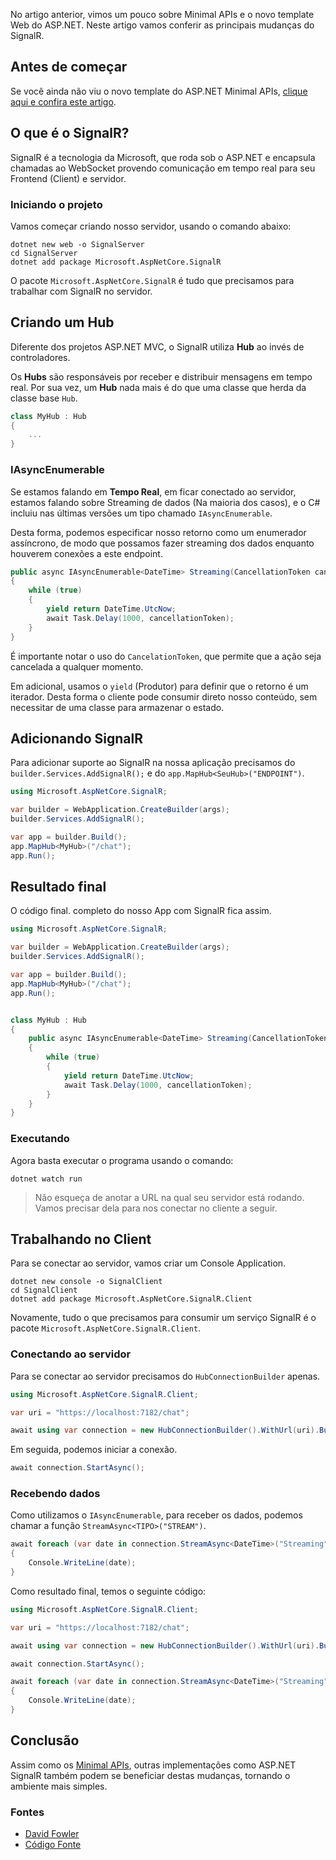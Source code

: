 No artigo anterior, vimos um pouco sobre Minimal APIs e o novo template Web do ASP.NET. Neste artigo vamos conferir as principais mudanças do SignalR.

## Antes de começar
Se você ainda não viu o novo template do ASP.NET Minimal APIs, [clique aqui e confira este artigo](https://balta.io/blog/aspnet-minimal-apis).

## O que é o SignalR?
SignalR é a tecnologia da Microsoft, que roda sob o ASP.NET e encapsula chamadas ao WebSocket provendo comunicação em tempo real para seu Frontend (Client) e servidor.

### Iniciando o  projeto
Vamos começar criando nosso servidor, usando o comando abaixo:
```
dotnet new web -o SignalServer
cd SignalServer
dotnet add package Microsoft.AspNetCore.SignalR
```

O pacote `Microsoft.AspNetCore.SignalR` é tudo que precisamos para trabalhar com SignalR no servidor.

## Criando um Hub
Diferente dos projetos ASP.NET MVC, o SignalR utiliza **Hub** ao invés de controladores.

Os **Hubs** são responsáveis por receber e distribuir mensagens em tempo real. Por sua vez, um **Hub** nada mais é do que uma classe que herda da classe base `Hub`.

```csharp
class MyHub : Hub
{
    ...
}
```

### IAsyncEnumerable
Se estamos falando em **Tempo Real**, em ficar conectado ao servidor, estamos falando sobre Streaming de dados (Na maioria dos casos), e o C# incluiu nas últimas versões um tipo chamado `IAsyncEnumerable`.

Desta forma, podemos especificar nosso retorno como um enumerador assíncrono, de modo que possamos fazer streaming dos dados enquanto houverem conexões a este endpoint.

```csharp
public async IAsyncEnumerable<DateTime> Streaming(CancellationToken cancellationToken)
{
    while (true)
    {
        yield return DateTime.UtcNow;
        await Task.Delay(1000, cancellationToken);
    }
}
```

É importante notar o uso do `CancelationToken`, que permite que a ação seja cancelada a qualquer momento.

Em adicional, usamos o `yield` (Produtor) para definir que o retorno é um iterador. Desta forma o cliente pode consumir direto nosso conteúdo, sem necessitar de uma classe para armazenar o estado.

## Adicionando SignalR
Para adicionar suporte ao SignalR na nossa aplicação precisamos do `builder.Services.AddSignalR();` e do `app.MapHub<SeuHub>("ENDPOINT")`.

```csharp
using Microsoft.AspNetCore.SignalR;

var builder = WebApplication.CreateBuilder(args);
builder.Services.AddSignalR();

var app = builder.Build();
app.MapHub<MyHub>("/chat");
app.Run();

```

## Resultado final
O código final. completo do nosso App com SignalR fica assim.

```csharp
using Microsoft.AspNetCore.SignalR;

var builder = WebApplication.CreateBuilder(args);
builder.Services.AddSignalR();

var app = builder.Build();
app.MapHub<MyHub>("/chat");
app.Run();


class MyHub : Hub
{
    public async IAsyncEnumerable<DateTime> Streaming(CancellationToken cancellationToken)
    {
        while (true)
        {
            yield return DateTime.UtcNow;
            await Task.Delay(1000, cancellationToken);
        }
    }
}
```

### Executando
Agora basta executar o programa usando o comando:
```
dotnet watch run
```

> Não esqueça de anotar a URL na qual seu servidor está rodando. Vamos precisar dela para nos conectar no cliente a seguir.

## Trabalhando no Client
Para se conectar ao servidor, vamos criar um Console Application.

```
dotnet new console -o SignalClient
cd SignalClient
dotnet add package Microsoft.AspNetCore.SignalR.Client
```

Novamente, tudo o que precisamos para consumir um serviço SignalR é o pacote `Microsoft.AspNetCore.SignalR.Client`.

### Conectando ao servidor
Para se conectar ao servidor precisamos do `HubConnectionBuilder` apenas.

```csharp
using Microsoft.AspNetCore.SignalR.Client;

var uri = "https://localhost:7182/chat";

await using var connection = new HubConnectionBuilder().WithUrl(uri).Build();
```

Em seguida, podemos iniciar a conexão.

```csharp
await connection.StartAsync();
```

### Recebendo dados
Como utilizamos o `IAsyncEnumerable`, para receber os dados, podemos chamar a função `StreamAsync<TIPO>("STREAM")`.

```csharp
await foreach (var date in connection.StreamAsync<DateTime>("Streaming"))
{
    Console.WriteLine(date);
}
```

Como resultado final, temos o seguinte código:

```csharp
using Microsoft.AspNetCore.SignalR.Client;

var uri = "https://localhost:7182/chat";

await using var connection = new HubConnectionBuilder().WithUrl(uri).Build();

await connection.StartAsync();

await foreach (var date in connection.StreamAsync<DateTime>("Streaming"))
{
    Console.WriteLine(date);
}
```
## Conclusão
Assim como os [Minimal APIs](https://balta.io/blog/aspnet-minimal-apis), outras implementações como ASP.NET SignalR também podem se beneficiar destas mudanças, tornando o ambiente mais simples.

### Fontes
* [David Fowler](https://twitter.com/davidfowl)
* [Código Fonte](https://github.com/andrebaltieri/minimal-signalr-example)